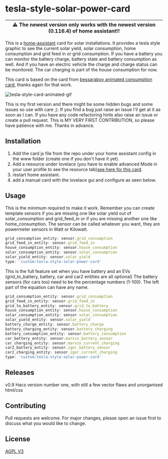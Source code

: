 # tesla-style-solar-power-card
| :warning: **The newest version only works with the newest version (0.116.4) of home assistant!!** |
| --- |
This is a [home-assistant](home-assistant.io) card for solar installations. It provides a tesla style graphic to see the current
solar yield, solar consumption, home consumption and grid feed in or grid consumption.
If you have a battery you can monitor the battery charge, battery state and battery consumption as well.
And if you have an electric vehicle the charge and charge status can be monitored. The car charging is part of the house consumption for now.

This card is based on the card from [bessarabov animated consumption card](https://github.com/bessarabov/animated-consumption-card), thanks again for that work.

![tesla-style-card-animated-gif](https://github.com/reptilex/tesla-style-solar-power-card/blob/master/tesla-style-card-animation.gif)

This is my first version and there might be some hidden bugs and some issues so use with care ;). If you find a bug just raise an issue I'll get at it as soon as I can. If you have any code refactoring hints also raise an issue or create a pull request. This is MY VERY FIRST CONTRIBUTION, so please have patience with me. Thanks in advance.


## Installation

1. Add the card js file from the repo under your home assistant config in the www folder (create one if you don't have it yet).
2. Add a resource under lovelace (you have to enable advanced Mode in your user profile to see the resource tab)[see here for this card](https://github.com/reptilex/tesla-style-solar-power-card/blob/master/add-card-resource.png).
3. restart home assistant.
4. add a manual card with the lovelace gui and configure as seen below.

## Usage
This is the minimum required to make it work. Remember you can create
template sensors if you are missing one like solar yield out of solar_consumption and grid_feed_in or if you are missing another one like home_consumption. 
The sensor can be called whatever you want, they are powermeter sensors in Watt or Kilowatt. 
```javascript
grid_consumption_entity: sensor.grid_consumption
grid_feed_in_entity: sensor.grid_feed_in
house_consumption_entity: sensor.house_consumption
solar_consumption_entity: sensor.solar_consumption
solar_yield_entity: sensor.solar_yield
type: 'custom:tesla-style-solar-power-card'
```

This is the full feature set when you have battery and an EVs (grid_to_battery, battery, car and car2 entities are all optional) 
The battery sensors (for cars too) need to be the percentage numbers (1-100). The left part of the equation can have any name.
```javascript
grid_consumption_entity: sensor.grid_consumption
grid_feed_in_entity: sensor.grid_feed_in
grid_to_battery_entity: sensor.grid_to_battery
house_consumption_entity: sensor.house_consumption
solar_consumption_entity: sensor.solar_consumption
solar_yield_entity: sensor.solar_yield
battery_charge_entity: sensor.battery_charge
battery_charging_entity: sensor.battery_charging
battery_consumption_entity: sensor.battery_consumption
car_battery_entity: sensor.marvin_battery_sensor
car_charging_entity: sensor.marvin_current_charging
car2_battery_entity: sensor.igor_battery_sensor
car2_charging_entity: sensor.igor_current_charging
type: 'custom:tesla-style-solar-power-card'
```

## Releases
v0.9 Hacs version number one, with still a few vector flaws and unorganised html/css

## Contributing
Pull requests are welcome. For major changes, please open an issue first to discuss what you would like to change.


## License
[AGPL V3](https://choosealicense.com/licenses/agpl-3.0/)
